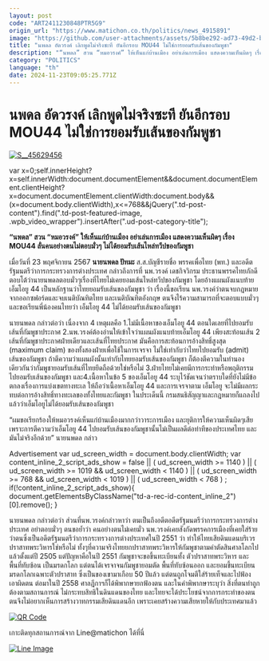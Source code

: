 ```yaml
---
layout: post
code: "ART2411230848PTR5G9"
origin_url: "https://www.matichon.co.th/politics/news_4915891"
image: "https://github.com/user-attachments/assets/5b8be292-ad73-49d2-b4ea-9903c8403d4b"
title: "นพดล อัดวรงค์ เลิกพูดไม่จริงซะที ยันอีกรอบ MOU44 ไม่ใช่การยอมรับเส้นของกัมพูชา"
description: "“นพดล” สวน “หมอวรงค์” ให้เห็นแก่บ้านเมือง อย่าเล่นการเมือง แสดงความเห็นผิดๆ เรื่อง MOU44 ลั่นคนอย่างตนไม่ตอบมั่วๆ ไม่ได้ยอมรับเส้นไหล่ทวีปของกัมพูชา"
category: "POLITICS"
language: "th"
date: 2024-11-23T09:05:25.771Z
---
```


# นพดล อัดวรงค์ เลิกพูดไม่จริงซะที ยันอีกรอบ MOU44 ไม่ใช่การยอมรับเส้นของกัมพูชา

[![](https://www.matichon.co.th/wp-content/uploads/2024/11/S__45629456.jpg "S__45629456")](https://www.matichon.co.th/wp-content/uploads/2024/11/S__45629456.jpg)

var x=0;self.innerHeight?x=self.innerWidth:document.documentElement&&document.documentElement.clientHeight?x=document.documentElement.clientWidth:document.body&&(x=document.body.clientWidth),x<=768&&jQuery(".td-post-content").find(".td-post-featured-image, .wpb\_video\_wrapper").insertAfter(".ud-post-category-title");

**“นพดล” สวน “หมอวรงค์” ให้เห็นแก่บ้านเมือง อย่าเล่นการเมือง แสดงความเห็นผิดๆ เรื่อง MOU44 ลั่นคนอย่างตนไม่ตอบมั่วๆ ไม่ได้ยอมรับเส้นไหล่ทวีปของกัมพูชา**

เมื่อวันที่ 23 พฤศจิกายน 2567 **นายนพดล ปัทมะ** ส.ส.บัญชีรายชื่อ พรรคเพื่อไทย (พท.) และอดีตรัฐมนตรีว่าการกระทรวงการต่างประเทศ กล่าวถึงการที่ นพ.วรงค์ เดชกิจวิกรม ประธานพรรคไทยภักดี ตอบโต้ว่านายนพดลตอบมั่วๆเรื่องที่ไทยไม่เคยยอมเส้นไหล่ทวีปของกัมพูชา โดยอ้างแผนผังแนบท้ายเอ็มโอยู 44 เป็นหลักฐานว่าไทยยอมรับเส้นของกัมพูชา ว่า เรื่องนี้ขอเรียน นพ.วรงค์ว่าตนจบกฎหมายจากออกซฟอร์ดและจบเนติบัณทิตไทย และเนติบัณทิตอังกฤษ ตนจึงไร้ความสามารถที่จะตอบแบบมั่วๆ และขอเรียนพี่น้องคนไทยว่า เอ็มโอยู 44 ไม่ได้ยอมรับเส้นของกัมพูชา

นายนพดล กล่าวต่อว่า เนื่องจาก 4 เหตุผลคือ 1.ไม่มีเนื้อหาของเอ็มโอยู 44 ตอนใดเลยที่ไปยอมรับเส้นที่กัมพูชาประกาศ 2.นพ.วรงค์ต้องอ่านให้เข้าใจว่าแผนผังแนบท้ายเอ็มโอยู 44 เพียงสะท้อนเส้น 2 เส้นที่กัมพูชาประกาศฝ่ายเดียวและเส้นที่ไทยประกาศ มันคือการสะท้อนการอ้างสิทธิ์สูงสุด (maximum claim) ของทั้งสองฝ่ายเพื่อใช้ในการเจรจา ไม่ใช่เท่ากับว่าไทยไปยอมรับ (admit) เส้นของกัมพูชา ถ้าตีความว่าแผนผังนั้นเท่ากับไทยยอมรับเส้นของกัมพูชา ก็ต้องตีความในทำนองเดียวกันว่ากัมพูชายอมรับเส้นที่ไทยยึดถือด้วยใช่หรือไม่ 3.ฝ่ายไทยไม่เคยมีการกระทำหรือพฤติกรรมไปยอมรับเส้นของกัมพูชา และ4.เนื้อหาในข้อ 5 ของเอ็มโอยู 44 ระบุไว้ชัดเจนว่าตราบใดที่ยังไม่มีข้อตกลงเรื่องการแบ่งเขตทางทะเล ให้ถือว่าเนื้อหาเอ็มโอยู 44 และการเจรจาตาม เอ็มโอยู จะไม่มีผลกระทบต่อการอ้างสิทธิ์ทางทะเลของทั้งไทยและกัมพูชา ในประเด็นนี้ กรมสนธิสัญญาและกฎหมายก็แถลงไปแล้วว่าเอ็มโอยูไม่ได้ยอมรับเส้นของกัมพูชา

“ผมขอเรียกร้องให้หมอวรงค์เห็นแก่บ้านเมืองมากกว่าวาระการเมือง และยุติการให้ความเห็นผิดๆเสีย เพราะการตีความว่าเอ็มโอยู 44 ไปยอมรับเส้นของกัมพูชานั้นไม่เป็นผลดีต่อท่าทีของประเทศไทย และมันไม่จริงอีกด้วย” นายนพดล กล่าว

Advertisement var ud\_screen\_width = document.body.clientWidth; var content\_inline\_2\_script\_ads\_show = false || ( ud\_screen\_width >= 1140 ) || ( ud\_screen\_width >= 1019 && ud\_screen\_width < 1140 ) || ( ud\_screen\_width >= 768 && ud\_screen\_width < 1019 ) || ( ud\_screen\_width < 768 ) ; if(!content\_inline\_2\_script\_ads\_show){ document.getElementsByClassName("td-a-rec-id-content\_inline\_2")\[0\].remove(); }

นายนพดล กล่าวต่อว่า ส่วนที่นพ.วรงค์กล่าวหาว่า ตนเป็นถึงอดีตอดีตรัฐมนตรีว่าการกระทรวงการต่างประเทศ อย่าตอบมั่วๆ ตนขอย้ำว่า คนอย่างตนไม่เคยมั่ว นพ.วรงค์เคยสังกัดพรรคการเมืองที่เคยใส่ร้ายว่าตนซึ่งเป็นอดีตรัฐมนตรีว่าการกระทรวงการต่างประเทศในปี 2551 ว่า ทำให้ไทยเสียดินแดนบริเวรปราสาทพระวิหารใช่หรือไม่ ทั้งๆที่ความจริงไทยยกปราสาทพระวิหารให้กัมพูชาตามคำตัดสินศาลโลกไปแล้วตั้งแต่ปี 2505 แต่ปัญหาคือในปี 2551 กัมพูชาจะขอขึ้นทะเบียนทั้ง ตัวปราสาทพระวิหาร และพื้นที่ทับซ้อน เป็นมรดกโลก แต่ตนได้เจรจาจนกัมพูชายอมตัด พื้นที่ทับซ้อนออก และยอมขึ้นทะเบียนมรดกโลกเฉพาะตัวปราสาท ซึ่งเป็นของเขามาเกือบ 50 ปีแล้ว แต่ตนถูกโจมตีใส่ร้ายเท็จและไปฟ้องเอาผิดตน ต่อมาในปี 2558 ศาลฎีกาฯก็ได้พิพากษายกฟ้องตน และในคำพิพากษาระบุว่า สิ่งที่ตนทำถูกต้องตามสถานการณ์ ไม่กระทบสิทธิในดินแดนของไทย และไทยจะได้ประโยชน์จากการกระทำของตน ตนจึงไม่อยากเห็นการสร้างวาทกรรมเสียดินแดนอีก เพราะเคยสร้างความเสียหายให้กับประเทศมาแล้ว

[![QR Code](https://www.matichon.co.th/wp-content/uploads/2023/07/wob1371z.jpg)](https://lin.ee/ht0nDxX)

เกาะติดทุกสถานการณ์จาก Line@matichon ได้ที่นี่

[![Line Image](https://www.matichon.co.th/wp-content/uploads/2023/07/th.png)](https://lin.ee/ht0nDxX)